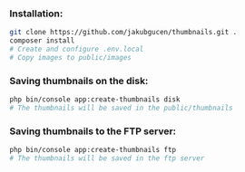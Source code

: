 ### Installation:
```bash
git clone https://github.com/jakubgucen/thumbnails.git .
composer install
# Create and configure .env.local
# Copy images to public/images
```

### Saving thumbnails on the disk:
```bash
php bin/console app:create-thumbnails disk
# The thumbnails will be saved in the public/thumbnails
```

### Saving thumbnails to the FTP server:
```bash
php bin/console app:create-thumbnails ftp
# The thumbnails will be saved in the ftp server
```
